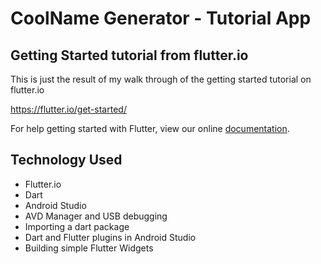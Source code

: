 # CoolName Generator - Tutorial App

## Getting Started tutorial from flutter.io
This is just the result of my walk through of the getting started tutorial on flutter.io

https://flutter.io/get-started/

For help getting started with Flutter, view our online
[documentation](https://flutter.io/).

## Technology Used
* Flutter.io
* Dart
* Android Studio
* AVD Manager and USB debugging
* Importing a dart package
* Dart and Flutter plugins in Android Studio
* Building simple Flutter Widgets
